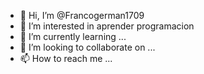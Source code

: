- 👋 Hi, I’m @Francogerman1709
- 👀 I’m interested in aprender programacion 
- 🌱 I’m currently learning ...
- 💞️ I’m looking to collaborate on ...
- 📫 How to reach me ...

<!---
Francogerman1709/Francogerman1709 is a ✨ special ✨ repository because its `README.md` (this file) appears on your GitHub profile.
You can click the Preview link to take a look at your changes.
--->

